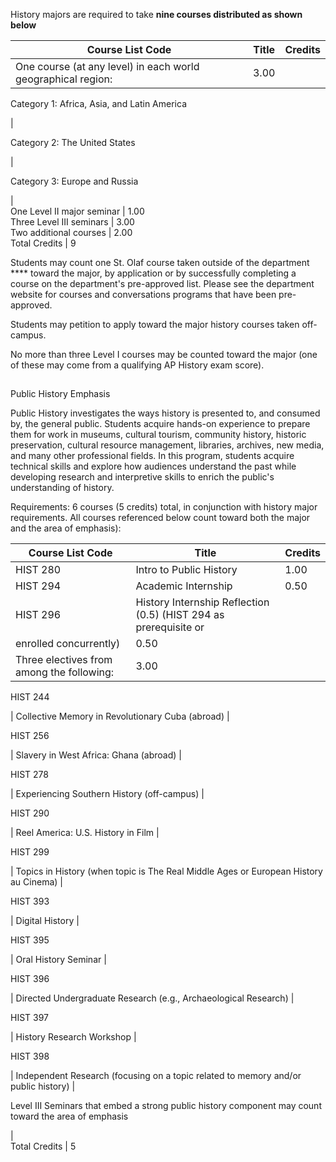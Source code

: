 History majors are required to take **nine courses distributed as shown
below**

Course List  Code  |  Title  |  Credits  
---|---|---  
One course (at any level) in each world geographical region:  |  3.00  
  
Category 1: Africa, Asia, and Latin America

|  
  
Category 2: The United States

|  
  
Category 3: Europe and Russia

|  
One Level II major seminar  |  1.00  
Three Level III seminars  |  3.00  
Two additional courses  |  2.00  
Total Credits  |  9  
  
Students may count one St. Olaf course taken outside of the department ****
toward the major, by application or by successfully completing a course on the
department's pre-approved list. Please see the department website for courses
and conversations programs that have been pre-approved.

Students may petition to apply toward the major history courses taken off-
campus.

No more than three Level I courses may be counted toward the major (one of
these may come from a qualifying AP History exam score).

##  
Public History Emphasis

Public History investigates the ways history is presented to, and consumed by,
the general public. Students acquire hands-on experience to prepare them for
work in museums, cultural tourism, community history, historic preservation,
cultural resource management, libraries, archives, new media, and many other
professional fields. In this program, students acquire technical skills and
explore how audiences understand the past while developing research and
interpretive skills to enrich the public's understanding of history.

Requirements: 6 courses (5 credits) total, in conjunction with history major
requirements. All courses referenced below count toward both the major and the
area of emphasis):

Course List  Code  |  Title  |  Credits  
---|---|---  
HIST 280  |  Intro to Public History  |  1.00  
HIST 294  |  Academic Internship  |  0.50  
HIST 296  |  History Internship Reflection (0.5) (HIST 294 as prerequisite or
enrolled concurrently)  |  0.50  
Three electives from among the following:  |  3.00  
  
HIST 244

|  Collective Memory in Revolutionary Cuba (abroad)  |  
  
HIST 256

|  Slavery in West Africa: Ghana (abroad)  |  
  
HIST 278

|  Experiencing Southern History (off-campus)  |  
  
HIST 290

|  Reel America: U.S. History in Film  |  
  
HIST 299

|  Topics in History (when topic is The Real Middle Ages or European History
au Cinema)  |  
  
HIST 393

|  Digital History  |  
  
HIST 395

|  Oral History Seminar  |  
  
HIST 396

|  Directed Undergraduate Research (e.g., Archaeological Research)  |  
  
HIST 397

|  History Research Workshop  |  
  
HIST 398

|  Independent Research (focusing on a topic related to memory and/or public
history)  |  
  
Level III Seminars that embed a strong public history component may count
toward the area of emphasis

|  
Total Credits  |  5

